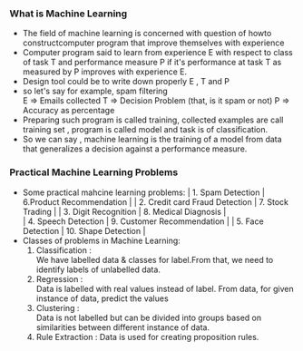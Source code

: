 ### What is Machine Learning

- The field of machine learning is concerned with question of howto constructcomputer program that improve themselves with experience
- Computer program said to learn from experience E with respect to class of task T and performance measure P if it's performance at task T as measured by P improves with experience E.
- Design tool could be to write down properly E , T and P 
- so let's say for example, spam filtering     
E => Emails collected 
T => Decision Problem (that, is it spam or not)
P => Accuracy as percentage
- Preparing such program is called training, collected examples are call training set , program is called model and task is of classification.
- So we can say , machine learning is the training of a model from data that generalizes a decision against a performance measure.    


### Practical Machine Learning Problems

- Some practical mahcine learning problems:
	| 1. Spam Detection | 6.Product Recommendation |
	| 2. Credit card Fraud Detection | 7. Stock Trading |
	| 3. Digit Recognition | 8. Medical Diagnosis |  
	| 4. Speech Detection | 9. Customer Recommendation |
	| 5. Face Detection | 10. Shape Detection |
- Classes of problems in Machine Learning:
	1.	Classification :  
		We have labelled data & classes for label.From that, we need to identify labels of unlabelled data.
	2. Regression :  
		Data is labelled with real values instead of label. From data, for given instance of data, predict the values
	3. Clustering :  
		Data is not labelled but can be divided into groups based on similarities between different instance of data.
	4. Rule Extraction :
		Data is used for creating proposition rules.
	